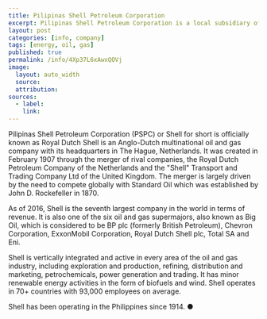```yaml
---
title: Pilipinas Shell Petroleum Corporation
excerpt: Pilipinas Shell Petroleum Corporation is a local subsidiary of energy giant Royal Dutch Shell Plc which has been operating in the Philippines since 1914.
layout: post
categories: [info, company]
tags: [energy, oil, gas]
published: true
permalink: /info/4Xp37L6xAwxQOVj
image:
  layout: auto_width
  source: 
  attribution: 
sources:
  - label:
    link:
---
```


Pilipinas Shell Petroleum Corporation (PSPC) or Shell for short is officially known as Royal Dutch Shell is an Anglo-Dutch multinational oil and gas company with its headquarters in The Hague, Netherlands.
It was created in February 1907 through the merger of rival companies, the Royal Dutch Petroleum Company of the Netherlands and the "Shell" Transport and Trading Company Ltd of the United Kingdom.
The merger is largely driven by the need to compete globally with Standard Oil which was established by John D. Rockefeller in 1870.

As of 2016, Shell is the seventh largest company in the world in terms of revenue.
It is also one of the six oil and gas supermajors, also known as Big Oil, which is considered to be BP plc (formerly British Petroleum), Chevron Corporation, ExxonMobil Corporation, Royal Dutch Shell plc, Total SA and Eni.

Shell is vertically integrated and active in every area of the oil and gas industry, including exploration and production, refining, distribution and marketing, petrochemicals, power generation and trading. It has minor renewable energy activities in the form of biofuels and wind.
Shell operates in 70+ countries with 93,000 employees on average.

Shell has been operating in the Philippines since 1914.
&#x25cf;
